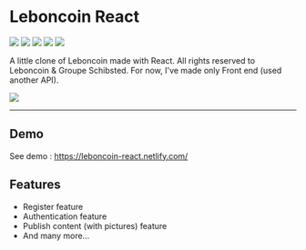 # Leboncoin React
![](https://img.shields.io/github/last-commit/stevenpersia/leboncoin-react.svg?style=for-the-badge)
![](https://img.shields.io/snyk/vulnerabilities/github/stevenpersia/leboncoin-react.svg?style=for-the-badge)
![](https://img.shields.io/codeclimate/maintainability/stevenpersia/leboncoin-react.svg?style=for-the-badge)
![](https://img.shields.io/github/license/stevenpersia/leboncoin-react.svg?style=for-the-badge)
![](https://img.shields.io/badge/You%20like%20%3F-star%20me-blue.svg?style=for-the-badge)

A little clone of Leboncoin made with React. All rights reserved to Leboncoin & Groupe Schibsted.
For now, I've made only Front end (used another API).

[![](https://github.com/stevenpersia/leboncoin-react/blob/master/src/assets/img/preview-lebonclone.png)](https://leboncoin-react.netlify.com/)

---

## Demo
See demo : https://leboncoin-react.netlify.com/

## Features

- Register feature
- Authentication feature
- Publish content (with pictures) feature
- And many more...
